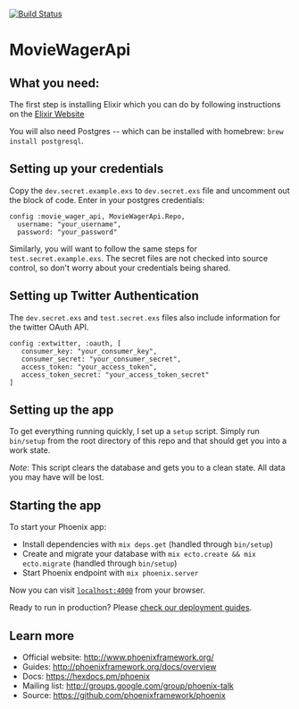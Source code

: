 [![Build Status](https://travis-ci.org/joekain/bmark.svg?branch=master)](https://travis-ci.org/joekain/bmark)

# MovieWagerApi

## What you need:

The first step is installing Elixir which you can do by following instructions on the [Elixir Website](http://elixir-lang.org/install.html)

You will also need Postgres -- which can be installed with homebrew: `brew install postgresql`.

## Setting up your credentials

Copy the `dev.secret.example.exs` to `dev.secret.exs` file and uncomment out the block of code.
Enter in your postgres credentials:

```
config :movie_wager_api, MovieWagerApi.Repo,
  username: "your_username",
  password: "your_password"
```

Similarly, you will want to follow the same steps for `test.secret.example.exs`.
The secret files are not checked into source control, so don't worry about your credentials being shared.

## Setting up Twitter Authentication

The `dev.secret.exs` and `test.secret.exs` files also include information for the twitter OAuth API.

```
config :extwitter, :oauth, [
   consumer_key: "your_consumer_key",
   consumer_secret: "your_consumer_secret",
   access_token: "your_access_token",
   access_token_secret: "your_access_token_secret"
]
```

## Setting up the app
To get everything running quickly, I set up a `setup` script.
Simply run `bin/setup` from the root directory of this repo and that should get you into a work state.

*Note*: This script clears the database and gets you to a clean state.
All data you may have will be lost.


## Starting the app
To start your Phoenix app:

  * Install dependencies with `mix deps.get` (handled through `bin/setup`)
  * Create and migrate your database with `mix ecto.create && mix ecto.migrate` (handled through `bin/setup`)
  * Start Phoenix endpoint with `mix phoenix.server`

Now you can visit [`localhost:4000`](http://localhost:4000) from your browser.

Ready to run in production? Please [check our deployment guides](http://www.phoenixframework.org/docs/deployment).

## Learn more

  * Official website: http://www.phoenixframework.org/
  * Guides: http://phoenixframework.org/docs/overview
  * Docs: https://hexdocs.pm/phoenix
  * Mailing list: http://groups.google.com/group/phoenix-talk
  * Source: https://github.com/phoenixframework/phoenix
